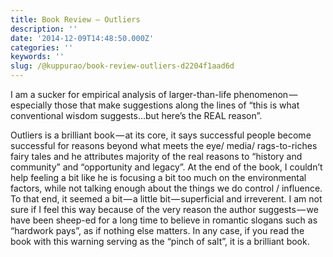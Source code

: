 ```yaml
---
title: Book Review — Outliers
description: ''
date: '2014-12-09T14:48:50.000Z'
categories: ''
keywords: ''
slug: /@kuppurao/book-review-outliers-d2204f1aad6d
---
```


I am a sucker for empirical analysis of larger-than-life phenomenon — especially those that make suggestions along the lines of “this is what conventional wisdom suggests…but here’s the REAL reason”.

Outliers is a brilliant book — at its core, it says successful people become successful for reasons beyond what meets the eye/ media/ rags-to-riches fairy tales and he attributes majority of the real reasons to “history and community” and “opportunity and legacy”. At the end of the book, I couldn’t help feeling a bit like he is focusing a bit too much on the environmental factors, while not talking enough about the things we do control / influence. To that end, it seemed a bit — a little bit — superficial and irreverent. I am not sure if I feel this way because of the very reason the author suggests — we have been sheep-ed for a long time to believe in romantic slogans such as “hardwork pays”, as if nothing else matters. In any case, if you read the book with this warning serving as the “pinch of salt”, it is a brilliant book.